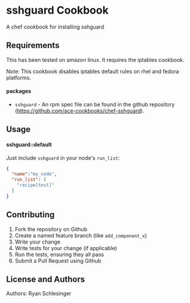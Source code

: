 sshguard Cookbook
=============
A chef cookbook for installing sshguard

Requirements
------------
This has been tested on amazon linux.  It requires the iptables cookbook.

Note: This cookbook disables iptables default rules on rhel and fedora platforms.

#### packages
- `sshguard` - An rpm spec file can be found in the github repository (https://github.com/ace-cookbooks/chef-sshguard).

Usage
-----
#### sshguard::default

Just include `sshguard` in your node's `run_list`:

```json
{
  "name":"my_node",
  "run_list": [
    "recipe[test]"
  ]
}
```

Contributing
------------
1. Fork the repository on Github
2. Create a named feature branch (like `add_component_x`)
3. Write your change
4. Write tests for your change (if applicable)
5. Run the tests, ensuring they all pass
6. Submit a Pull Request using Github

License and Authors
-------------------
Authors: Ryan Schlesinger
